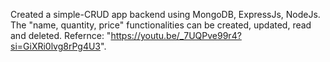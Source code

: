 Created a simple-CRUD app backend using MongoDB, ExpressJs, NodeJs. The "name, quantity, price" functionalities can be created, updated, read and deleted. Refernce: "https://youtu.be/_7UQPve99r4?si=GiXRi0lvg8rPg4U3".
